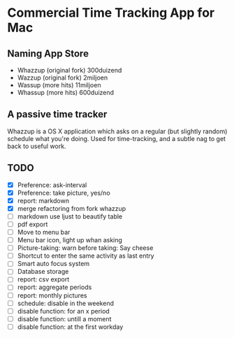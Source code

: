 # Commercial Time Tracking App for Mac

## Naming App Store
- Whazzup (original fork) 300duizend
- Wazzup (original fork) 2miljoen
- Wassup (more hits) 11miljoen
- Whassup (more hits) 600duizend

## A passive time tracker
Whazzup is a OS X application which asks on a regular (but slightly
random) schedule what you're doing. Used for time-tracking, and a subtle
nag to get back to useful work.

## TODO
- [x] Preference: ask-interval
- [x] Preference: take picture, yes/no
- [x] report: markdown
- [x] merge refactoring from fork whazzup
- [ ] markdown use ljust to beautify table
- [ ] pdf export
- [ ] Move to menu bar
- [ ] Menu bar icon, light up whan asking
- [ ] Picture-taking: warn before taking: Say cheese
- [ ] Shortcut to enter the same activity as last entry
- [ ] Smart auto focus system
- [ ] Database storage
- [ ] report: csv export
- [ ] report: aggregate periods
- [ ] report: monthly pictures
- [ ] schedule: disable in the weekend
- [ ] disable function: for an x period
- [ ] disable function: untill a moment
- [ ] disable function: at the first workday
